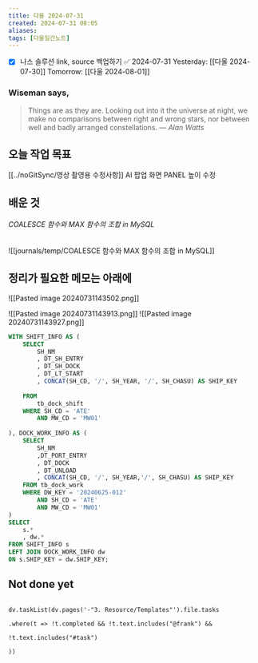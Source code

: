 ```yaml
---
title: 다울 2024-07-31
created: 2024-07-31 08:05
aliases: 
tags: [다울일간노트]
---
```

- [x] 나스 솔루션 link, source 백업하기 ✅ 2024-07-31
Yesterday: [[다울 2024-07-30]]
Tomorrow: [[다울 2024-08-01]]

### Wiseman says,
> Things are as they are. Looking out into it the universe at night, we make no comparisons between right and wrong stars, nor between well and badly arranged constellations.
> — <cite>Alan Watts</cite>


## 오늘 작업 목표

[[../noGitSync/영상 촬영용 수정사항]]
AI 팝업 화면 PANEL 높이 수정



## 배운 것

###### COALESCE 함수와 MAX 함수의 조합 in MySQL
![[journals/temp/COALESCE 함수와 MAX 함수의 조합 in MySQL]]




## 정리가 필요한 메모는 아래에

![[Pasted image 20240731143502.png]]

![[Pasted image 20240731143913.png]]
![[Pasted image 20240731143927.png]]


```sql
WITH SHIFT_INFO AS (
	SELECT 
		SH_NM 
		, DT_SH_ENTRY
		, DT_SH_DOCK
		, DT_LT_START
		, CONCAT(SH_CD, '/', SH_YEAR, '/', SH_CHASU) AS SHIP_KEY
		
	FROM 
		tb_dock_shift
	WHERE SH_CD = 'ATE'
		AND MW_CD = 'MW01'
	
), DOCK_WORK_INFO AS (
	SELECT 
		SH_NM
		,DT_PORT_ENTRY
		, DT_DOCK
		, DT_UNLOAD
		, CONCAT(SH_CD, '/', SH_YEAR,'/', SH_CHASU) AS SHIP_KEY       
	FROM tb_dock_work
	WHERE DW_KEY = '20240625-012'
		AND SH_CD = 'ATE'
		AND MW_CD = 'MW01'
)
SELECT 
	s.*
	, dw.*
FROM SHIFT_INFO s
LEFT JOIN DOCK_WORK_INFO dw
ON s.SHIP_KEY = dw.SHIP_KEY;
```
## Not done yet

```dataviewjs

dv.taskList(dv.pages('-"3. Resource/Templates"').file.tasks

.where(t => !t.completed && !t.text.includes("@frank") &&

!t.text.includes("#task")

))

```
